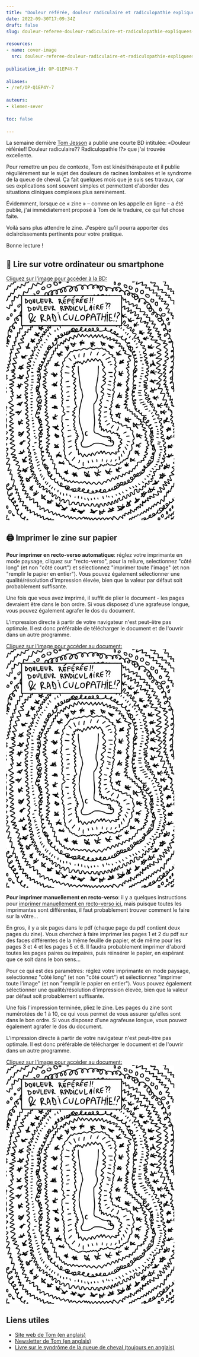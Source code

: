 ```yaml
---
title: "Douleur référée, douleur radiculaire et radiculopathie expliquées en BD"
date: 2022-09-30T17:09:34Z
draft: false
slug: douleur-referee-douleur-radiculaire-et-radiculopathie-expliquees-en-BD

resources:
- name: cover-image
  src: douleur-referee-douleur-radiculaire-et-radiculopathie-expliquees-en-BD-couverture.jpg

publication_id: OP-Q1EP4Y-7

aliases:
- /ref/OP-Q1EP4Y-7

auteurs:
- klemen-sever

toc: false

---
```


La semaine dernière [Tom Jesson](https://tomjesson.com/) a publié une courte BD intitulée:
«Douleur référée!! Douleur radiculaire?? Radiculopathie !?» que j'ai trouvée excellente.

Pour remettre un peu de contexte, Tom est kinésithérapeute et il publie régulièrement sur le sujet
des douleurs de racines lombaires et le syndrome de la queue de cheval. Ça fait quelques
mois que je suis ses travaux, car ses explications sont souvent simples et permettent
d'aborder des situations cliniques complexes plus sereinement.

Évidemment, lorsque ce « zine » – comme on les appelle en ligne – a été publié, j'ai immédiatement
proposé à Tom de le traduire, ce qui fut chose faite.

<!--more-->

Voilà sans plus attendre le zine. J'espère qu'il pourra apporter des éclaircissements pertinents pour votre pratique.

Bonne lecture !

## 📱 Lire sur votre ordinateur ou smartphone
[Cliquez sur l'image pour accéder à la BD: ![Douleur Douleur référée!! Douleur radiculaire?? Radiculopathie !?](./douleur-referee-douleur-radiculaire-et-radiculopathie-expliquees-en-BD-couverture.jpg)](./Tom-Jesson-douleur-referee-douleur-radiculaire-et-radiculopathie-zine-vf.pdf)

## 🖨️ Imprimer le zine sur papier
**Pour imprimer en recto-verso automatique**: réglez votre imprimante en mode paysage, cliquez sur "recto-verso",
pour la reliure, selectionnez "côté long" (et non "côté court") et sélectionnez "imprimer toute l'image"
(et non "remplir le papier en entier"). Vous pouvez également sélectionner une qualité/résolution
d'impression élevée, bien que la valeur par défaut soit probablement suffisante.

Une fois que vous avez imprimé, il suffit de plier le document - les pages devraient être dans le
bon ordre. Si vous disposez d'une agrafeuse longue, vous pouvez également agrafer le dos du document.

L'impression directe à partir de votre navigateur n'est peut-être pas optimale. Il est donc préférable
de télécharger le document et de l'ouvrir dans un autre programme.

[Cliquez sur l'image pour accéder au document: ![Douleur Douleur référée!! Douleur radiculaire?? Radiculopathie !?](./douleur-referee-douleur-radiculaire-et-radiculopathie-expliquees-en-BD-couverture.jpg)](./Tom-Jesson-douleur-referee-douleur-radiculaire-et-radiculopathie-zine-vf-recto-verso-auto.pdf)

**Pour imprimer manuellement en recto-verso**: il y a quelques instructions pour
[imprimer manuellement en recto-verso ici](https://captaincarnet.com/imprimer-en-recto-verso-manuellement-les-astuces-pour-faire-bonne-impression/), mais puisque
toutes les imprimantes sont différentes, il faut probablement trouver comment le faire sur la vôtre...

En gros, il y a six pages dans le pdf (chaque page du pdf contient deux pages du zine). Vous
cherchez à faire imprimer les pages 1 et 2 du pdf sur des faces différentes de la même
feuille de papier, et de même pour les pages 3 et 4 et les pages 5 et 6. Il faudra probablement
imprimer d'abord toutes les pages paires ou impaires, puis réinsérer le papier, en espérant que
ce soit dans le bon sens...

Pour ce qui est des paramètres: réglez votre imprimante en mode paysage, selectionnez
"côté long" (et non "côté court") et sélectionnez "imprimer toute l'image"
(et non "remplir le papier en entier"). Vous pouvez également sélectionner une qualité/résolution
d'impression élevée, bien que la valeur par défaut soit probablement suffisante.

Une fois l'impression terminée, pliez le zine. Les pages du zine sont numérotées de 1 à 10,
ce qui vous permet de vous assurer qu'elles sont dans le bon ordre. Si vous disposez d'une
agrafeuse longue, vous pouvez également agrafer le dos du document.

L'impression directe à partir de votre navigateur n'est peut-être pas optimale. Il est donc préférable de télécharger le document et de l'ouvrir dans un autre programme.

[Cliquez sur l'image pour accéder au document: ![Douleur Douleur référée!! Douleur radiculaire?? Radiculopathie !?](./douleur-referee-douleur-radiculaire-et-radiculopathie-expliquees-en-BD-couverture.jpg)](./Tom-Jesson-douleur-referee-douleur-radiculaire-et-radiculopathie-zine-vf-recto-verso-manuel.pdf)

## Liens utiles
- [Site web de Tom (en anglais)](https://tomjesson.com/)
- [Newsletter de Tom (en anglais)](https://tomjesson.substack.com/)
- [Livre sur le syndrôme de la queue de cheval (toujours en anglais)](https://thecesbook.com/)